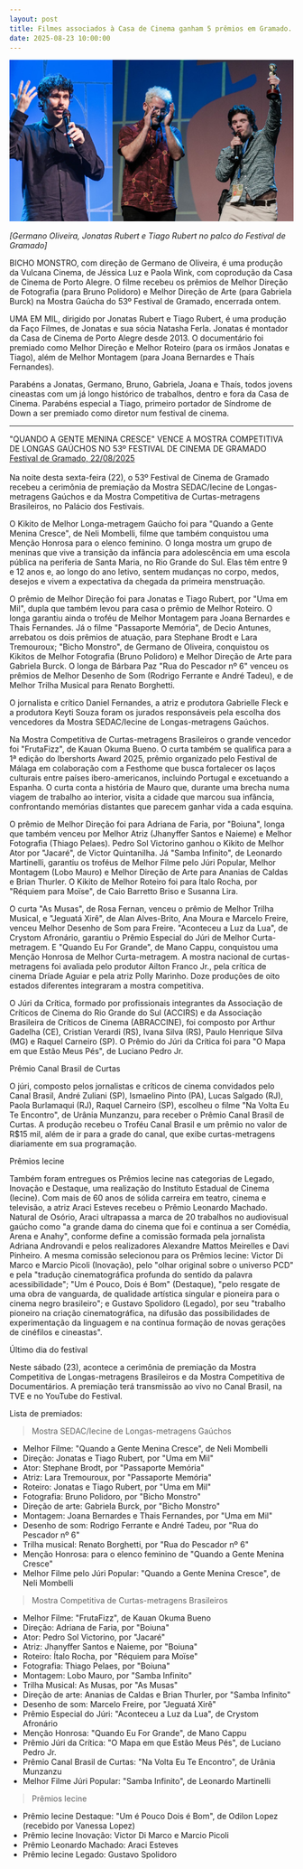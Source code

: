 ```yaml
---
layout: post
title: Filmes associados à Casa de Cinema ganham 5 prêmios em Gramado.
date: 2025-08-23 10:00:00
---
```

![](/uploads/germ-jon-tiago.jpg)

*\[Germano Oliveira, Jonatas Rubert e Tiago Rubert no palco do Festival de Gramado]*

BICHO MONSTRO, com direção de Germano de Oliveira, é uma produção da Vulcana Cinema, de Jéssica Luz e Paola Wink, com coprodução da Casa de Cinema de Porto Alegre. O filme recebeu os prêmios de Melhor Direção de Fotografia (para Bruno Polidoro) e Melhor Direção de Arte (para Gabriela Burck) na Mostra Gaúcha do 53º Festival de Gramado, encerrada ontem.

UMA EM MIL, dirigido por Jonatas Rubert e Tiago Rubert, é uma produção da Faço Filmes, de Jonatas e sua sócia Natasha Ferla. Jonatas é montador da Casa de Cinema de Porto Alegre desde 2013. O documentário foi premiado como Melhor Direção e Melhor Roteiro (para os irmãos Jonatas e Tiago), além de Melhor Montagem (para Joana Bernardes e Thaís Fernandes).

Parabéns a Jonatas, Germano, Bruno, Gabriela, Joana e Thaís, todos jovens cineastas com um já longo histórico de trabalhos, dentro e fora da Casa de Cinema. Parabéns especial a Tiago, primeiro portador de Síndrome de Down a ser premiado como diretor num festival de cinema.

- - -

"QUANDO A GENTE MENINA CRESCE" VENCE A MOSTRA COMPETITIVA DE LONGAS GAÚCHOS NO 53º FESTIVAL DE CINEMA DE GRAMADO\
[Festival de Gramado, 22/08/2025](https://festivaldecinemadegramado.com/quando-a-gente-menina-cresce-vence-a-mostra-competitiva-de-longas-gauchos-no-53o-festival-de-cinema-de-gramado/)\
\
Na noite desta sexta-feira (22), o 53º Festival de Cinema de Gramado recebeu a cerimônia de premiação da Mostra SEDAC/Iecine de Longas-metragens Gaúchos e da Mostra Competitiva de Curtas-metragens Brasileiros, no Palácio dos Festivais.

O Kikito de Melhor Longa-metragem Gaúcho foi para "Quando a Gente Menina Cresce", de Neli Mombelli, filme que também conquistou uma Menção Honrosa para o elenco feminino. O longa mostra um grupo de meninas que vive a transição da infância para adolescência em uma escola pública na periferia de Santa Maria, no Rio Grande do Sul. Elas têm entre 9 e 12 anos e, ao longo do ano letivo, sentem mudanças no corpo, medos, desejos e vivem a expectativa da chegada da primeira menstruação.

O prêmio de Melhor Direção foi para Jonatas e Tiago Rubert, por "Uma em Mil", dupla que também levou para casa o prêmio de Melhor Roteiro. O longa garantiu ainda o troféu de Melhor Montagem para Joana Bernardes e Thais Fernandes. Já o filme "Passaporte Memória", de Decio Antunes, arrebatou os dois prêmios de atuação, para Stephane Brodt e Lara Tremouroux; "Bicho Monstro", de Germano de Oliveira, conquistou os Kikitos de Melhor Fotografia (Bruno Polidoro) e Melhor Direção de Arte para Gabriela Burck. O longa de Bárbara Paz "Rua do Pescador nº 6" venceu os prêmios de Melhor Desenho de Som (Rodrigo Ferrante e André Tadeu), e de Melhor Trilha Musical para Renato Borghetti.

O jornalista e crítico Daniel Fernandes, a atriz e produtora Gabrielle Fleck e a produtora Keyti Souza foram os jurados responsáveis pela escolha dos vencedores da Mostra SEDAC/Iecine de Longas-metragens Gaúchos.

Na Mostra Competitiva de Curtas-metragens Brasileiros o grande vencedor foi "FrutaFizz", de Kauan Okuma Bueno. O curta também se qualifica para a 1ª edição do Ibershorts Award 2025, prêmio organizado pelo Festival de Málaga em colaboração com a Festhome que busca fortalecer os laços culturais entre países ibero-americanos, incluindo Portugal e excetuando a Espanha. O curta conta a história de Mauro que, durante uma brecha numa viagem de trabalho ao interior, visita a cidade que marcou sua infância, confrontando memórias distantes que parecem ganhar vida a cada esquina.

O prêmio de Melhor Direção foi para Adriana de Faria, por "Boiuna", longa que também venceu por Melhor Atriz (Jhanyffer Santos e Naieme) e Melhor Fotografia (Thiago Pelaes). Pedro Sol Victorino ganhou o Kikito de Melhor Ator por "Jacaré", de Victor Quintanilha. Já "Samba Infinito", de Leonardo Martinelli, garantiu os troféus de Melhor Filme pelo Júri Popular, Melhor Montagem (Lobo Mauro) e Melhor Direção de Arte para Ananias de Caldas e Brian Thurler. O Kikito de Melhor Roteiro foi para Ítalo Rocha, por "Réquiem para Moïse", de Caio Barretto Briso e Susanna Lira.

O curta "As Musas", de Rosa Fernan, venceu o prêmio de Melhor Trilha Musical, e "Jeguatá Xirê", de Alan Alves-Brito, Ana Moura e Marcelo Freire, venceu Melhor Desenho de Som para Freire. "Aconteceu a Luz da Lua", de Crystom Afronário, garantiu o Prêmio Especial do Júri de Melhor Curta-metragem. E "Quando Eu For Grande", de Mano Cappu, conquistou uma Menção Honrosa de Melhor Curta-metragem. A mostra nacional de curtas-metragens foi avaliada pelo produtor Ailton Franco Jr., pela crítica de cinema Dríade Aguiar e pela atriz Polly Marinho. Doze produções de oito estados diferentes integraram a mostra competitiva.

O Júri da Crítica, formado por profissionais integrantes da Associação de Críticos de Cinema do Rio Grande do Sul (ACCIRS) e da Associação Brasileira de Críticos de Cinema (ABRACCINE), foi composto por Arthur Gadelha (CE), Cristian Verardi (RS), Ivana Silva (RS), Paulo Henrique Silva (MG) e Raquel Carneiro (SP). O Prêmio do Júri da Crítica foi para "O Mapa em que Estão Meus Pés", de Luciano Pedro Jr.

Prêmio Canal Brasil de Curtas

O júri, composto pelos jornalistas e críticos de cinema convidados pelo Canal Brasil, André Zuliani (SP), Ismaelino Pinto (PA), Lucas Salgado (RJ), Paola Burlamaqui (RJ), Raquel Carneiro (SP), escolheu o filme "Na Volta Eu Te Encontro", de Urânia Munzanzu, para receber o Prêmio Canal Brasil de Curtas. A produção recebeu o Troféu Canal Brasil e um prêmio no valor de R$15 mil, além de ir para a grade do canal, que exibe curtas-metragens diariamente em sua programação.

Prêmios Iecine

Também foram entregues os Prêmios Iecine nas categorias de Legado, Inovação e Destaque, uma realização do Instituto Estadual de Cinema (Iecine). Com mais de 60 anos de sólida carreira em teatro, cinema e televisão, a atriz Araci Esteves recebeu o Prêmio Leonardo Machado. Natural de Osório, Araci ultrapassa a marca de 20 trabalhos no audiovisual gaúcho como "a grande dama do cinema que foi e continua a ser Comédia, Arena e Anahy", conforme define a comissão formada pela jornalista Adriana Androvandi e pelos realizadores Alexandre Mattos Meirelles e Davi Pinheiro. A mesma comissão selecionou para os Prêmios Iecine: Victor Di Marco e Marcio Picoli (Inovação), pelo "olhar original sobre o universo PCD" e pela "tradução cinematográfica profunda do sentido da palavra acessibilidade"; "Um é Pouco, Dois é Bom" (Destaque), "pelo resgate de uma obra de vanguarda, de qualidade artística singular e pioneira para o cinema negro brasileiro"; e Gustavo Spolidoro (Legado), por seu "trabalho pioneiro na criação cinematográfica, na difusão das possibilidades de experimentação da linguagem e na contínua formação de novas gerações de cinéfilos e cineastas".

Último dia do festival

Neste sábado (23), acontece a cerimônia de premiação da Mostra Competitiva de Longas-metragens Brasileiros e da Mostra Competitiva de Documentários. A premiação terá transmissão ao vivo no Canal Brasil, na TVE e no YouTube do Festival.

Lista de premiados:

> Mostra SEDAC/Iecine de Longas-metragens Gaúchos

* Melhor Filme: "Quando a Gente Menina Cresce", de Neli Mombelli
* Direção: Jonatas e Tiago Rubert, por "Uma em Mil"
* Ator: Stephane Brodt, por "Passaporte Memória"
* Atriz: Lara Tremouroux, por "Passaporte Memória"
* Roteiro: Jonatas e Tiago Rubert, por "Uma em Mil"
* Fotografia: Bruno Polidoro, por "Bicho Monstro"
* Direção de arte: Gabriela Burck, por "Bicho Monstro"
* Montagem: Joana Bernardes e Thais Fernandes, por "Uma em Mil"
* Desenho de som: Rodrigo Ferrante e André Tadeu, por "Rua do Pescador nº 6"
* Trilha musical: Renato Borghetti, por "Rua do Pescador nº 6"
* Menção Honrosa: para o elenco feminino de "Quando a Gente Menina Cresce"
* Melhor Filme pelo Júri Popular: "Quando a Gente Menina Cresce", de Neli Mombelli

> Mostra Competitiva de Curtas-metragens Brasileiros

* Melhor Filme: "FrutaFizz", de Kauan Okuma Bueno
* Direção: Adriana de Faria, por "Boiuna"
* Ator: Pedro Sol Victorino, por "Jacaré"
* Atriz: Jhanyffer Santos e Naieme, por "Boiuna"
* Roteiro: Ítalo Rocha, por "Réquiem para Moïse"
* Fotografia: Thiago Pelaes, por "Boiuna"
* Montagem: Lobo Mauro, por "Samba Infinito"
* Trilha Musical: As Musas, por "As Musas"
* Direção de arte: Ananias de Caldas e Brian Thurler, por "Samba Infinito"
* Desenho de som: Marcelo Freire, por "Jeguatá Xirê"
* Prêmio Especial do Júri: "Aconteceu a Luz da Lua", de Crystom Afronário
* Menção Honrosa: "Quando Eu For Grande", de Mano Cappu
* Prêmio Júri da Crítica: "O Mapa em que Estão Meus Pés", de Luciano Pedro Jr.
* Prêmio Canal Brasil de Curtas: "Na Volta Eu Te Encontro", de Urânia Munzanzu
* Melhor Filme Júri Popular: "Samba Infinito", de Leonardo Martinelli

> Prêmios Iecine

* Prêmio Iecine Destaque: "Um é Pouco Dois é Bom", de Odilon Lopez (recebido por Vanessa Lopez)
* Prêmio Iecine Inovação: Victor Di Marco e Marcio Picoli
* Prêmio Leonardo Machado: Araci Esteves
* Prêmio Iecine Legado: Gustavo Spolidoro
